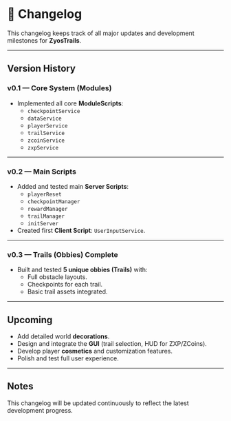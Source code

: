 # 📜 Changelog

This changelog keeps track of all major updates and development milestones for **ZyosTrails**.

---

## Version History

### v0.1 — Core System (Modules)
- Implemented all core **ModuleScripts**:
  - `checkpointService`
  - `dataService`
  - `playerService`
  - `trailService`
  - `zcoinService`
  - `zxpService`

---

### v0.2 — Main Scripts
- Added and tested main **Server Scripts**:
  - `playerReset`
  - `checkpointManager`
  - `rewardManager`
  - `trailManager`
  - `initServer`
- Created first **Client Script**: `UserInputService`.

---

### v0.3 — Trails (Obbies) Complete
- Built and tested **5 unique obbies (Trails)** with:
  - Full obstacle layouts.
  - Checkpoints for each trail.
  - Basic trail assets integrated.

---

## Upcoming
- Add detailed world **decorations**.
- Design and integrate the **GUI** (trail selection, HUD for ZXP/ZCoins).
- Develop player **cosmetics** and customization features.
- Polish and test full user experience.

---

## Notes

This changelog will be updated continuously to reflect the latest development progress.
